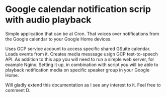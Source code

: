 # Google calendar notification scrip with audio playback

Simple application that can be at Cron. That voices over notifications from the Google calendar to your Google Home devices.

Uses GCP service account to access specific shared GSuite calendar.
Loads events from it. Creates media messsage usign GCP test-to-speech API.
As addition to this app you will need to run a simple web server, for example Nginx. 
Setting it up, in combination with script you will be able to playback 
notification media on specific speaker group in your Google Home.

Will gladly extend this documentation as I see any interest to it. Feel free to comment
D.
